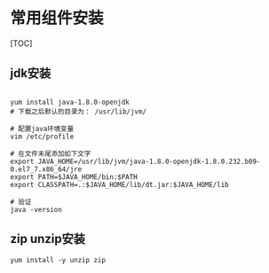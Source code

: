 # 常用组件安装

[TOC]

## jdk安装

```shell

yum install java-1.8.0-openjdk
# 下载之后默认的目录为： /usr/lib/jvm/

# 配置java环境变量
vim /etc/profile

# 在文件末尾添加如下文字
export JAVA_HOME=/usr/lib/jvm/java-1.8.0-openjdk-1.8.0.232.b09-0.el7_7.x86_64/jre
export PATH=$JAVA_HOME/bin:$PATH
export CLASSPATH=.:$JAVA_HOME/lib/dt.jar:$JAVA_HOME/lib

# 验证
java -version
```



## zip unzip安装

```shell
yum install -y unzip zip
```
